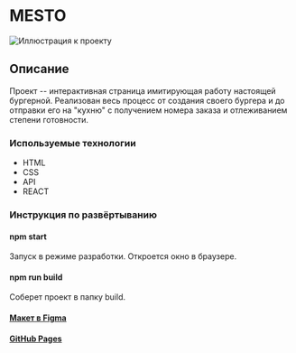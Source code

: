 # MESTO
![Иллюстрация к проекту](https://i.ibb.co/8zGnTst/2021-11-15-004656.png)

## Описание

Проект -- интерактивная страница имитирующая работу настоящей бургерной. 
Реализован весь процесс от создания своего бургера и до отправки его на "кухню" с получением номера заказа и отлеживанием степени готовности.

### Используемые технологии

- HTML
- CSS
- API
- REACT

### Инструкция по развёртыванию 

#### npm start

Запуск в режиме разработки. Откроется окно в браузере.

#### npm run build

Соберет проект в папку build.

#### [Макет в Figma](https://www.figma.com/file/vejDm3dVTUor3wBdNO137u/React-%2F-%D0%9F%D1%80%D0%BE%D0%B5%D0%BA%D1%82%D0%BD%D1%8B%D0%B5-%D0%B7%D0%B0%D0%B4%D0%B0%D1%87%D0%B8?node-id=20%3A158)
#### [GitHub Pages](https://nikih449.github.io/react-burger/)


